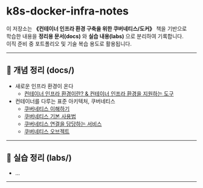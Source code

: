 # k8s-docker-infra-notes

이 저장소는 **《컨테이너 인프라 환경 구축을 위한 쿠버네티스/도커》** 책을 기반으로  
학습한 내용을 **정리용 문서(docs)** 와 **실습 내용(labs)** 으로 분리하여 기록합니다.  
이직 준비 중 포트폴리오 및 기술 복습 용도로 활용됩니다.

---

## 📘 개념 정리 (docs/)

- 새로운 인프라 환경이 온다
  - [컨테이너 인프라 환경이란? & 컨테이너 인프라 환경을 지원하는 도구](docs/01_container-infra.md)
- 컨테이너를 다루는 표준 아키텍처, 쿠버네티스
  - [쿠버네티스 이해하기](docs/03-01_kubernetes-overview.md)
  - [쿠버네티스 기본 사용법](docs/03-02_kubernetes-basic-usage.md)
  - [쿠버네티스 연결을 담당하는 서비스](docs/03-03_kubernetes-services.md)
  - [쿠버네티스 오브젝트](docs/03-04_kubernetes-object.md)
---

## 🧪 실습 정리 (labs/)
- ...

---

